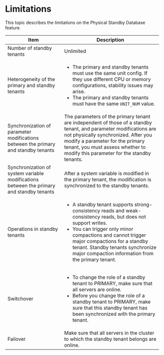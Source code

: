 # Limitations

This topic describes the limitations on the Physical Standby Database feature.

| Item | Description |
|-------------------------------|----------------------------------------------|
| Number of standby tenants | Unlimited |
| Heterogeneity of the primary and standby tenants | <ul><li>The primary and standby tenants must use the same unit config. If they use different CPU or memory configurations, stability issues may arise. </li><li>The primary and standby tenants must have the same `UNIT_NUM` value. </li></ul> |
| Synchronization of parameter modifications between the primary and standby tenants | The parameters of the primary tenant are independent of those of a standby tenant, and parameter modifications are not physically synchronized. After you modify a parameter for the primary tenant, you must assess whether to modify this parameter for the standby tenants.  |
| Synchronization of system variable modifications between the primary and standby tenants | After a system variable is modified in the primary tenant, the modification is synchronized to the standby tenants.  |
| Operations in standby tenants | <ul><li>A standby tenant supports strong-consistency reads and weak-consistency reads, but does not support writes. </li><li>You can trigger only minor compactions and cannot trigger major compactions for a standby tenant. Standby tenants synchronize major compaction information from the primary tenant. </li></ul> |
| Switchover | <ul><li>To change the role of a standby tenant to PRIMARY, make sure that all servers are online. </li><li>Before you change the role of a standby tenant to PRIMARY, make sure that this standby tenant has been synchronized with the primary tenant. </li></ul> |
| Failover | Make sure that all servers in the cluster to which the standby tenant belongs are online.  |
